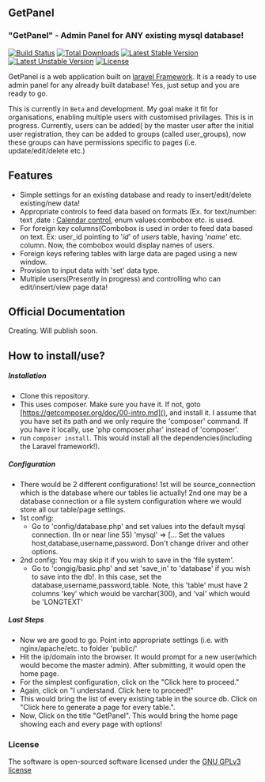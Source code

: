## GetPanel
### "GetPanel" - Admin Panel for ANY existing mysql database!

[![Build Status](https://travis-ci.org/prkeshri/getpanel.svg)](https://travis-ci.org/laravel/framework)
[![Total Downloads](https://poser.pugx.org/prkeshri/getpanel/downloads)](https://packagist.org/packages/prkeshri/getpanel) 
[![Latest Stable Version](https://poser.pugx.org/prkeshri/getpanel/v/stable)](https://packagist.org/packages/prkeshri/getpanel) 
[![Latest Unstable Version](https://poser.pugx.org/prkeshri/getpanel/v/unstable)](https://packagist.org/packages/prkeshri/getpanel) [![License](https://poser.pugx.org/prkeshri/getpanel/license)](https://packagist.org/packages/prkeshri/getpanel)

GetPanel is a web application built on [laravel Framework](http://laravel.com/). It is a ready to use admin panel for any already built database! Yes, just setup and you are ready to go.

This is currently in `Beta` and development. My goal make it fit for organisations, enabling multiple users with customised privilages. This is in progress. Currently, users can be added( by the master user after the initial user registration, they can be added to groups (called user_groups), now these groups can have permissions specific to pages (i.e. update/edit/delete etc.)

## Features
- Simple settings for an existing database and ready to insert/edit/delete existing/new data!
- Appropriate controls to feed data based on formats (Ex. for text/number: text ,date : [Calendar control](https://www.google.co.in/url?sa=t&rct=j&q=&esrc=s&source=web&cd=1&cad=rja&uact=8&ved=0ahUKEwin_tK49v_MAhXHsY8KHcNqCUcQFggbMAA&url=https%3A%2F%2Feonasdan.github.io%2Fbootstrap-datetimepicker%2F&usg=AFQjCNE7i60Qnfge78DBgfH7yO3VTGW2bQ&bvm=bv.123325700,d.c2I), enum values:combobox etc. is used.
- For foreign key columns(Combobox is used in order to feed data based on text. Ex: user_id pointing to '*id*' of *users* table, having '*name*' etc. column. Now, the combobox would display names of users.
- Foreign keys refering tables with large data are paged using a new window.
- Provision to input data with 'set' data type.
-  Multiple users(Presently in progress) and controlling who can edit/insert/view page data!

## Official Documentation

Creating. Will publish soon.
## How to install/use?
##### Installation 
- Clone this repository.
- This uses composer. Make sure you have it. If not, goto [https://getcomposer.org/doc/00-intro.md](), and install it. I assume that you have set its path and we only require the 'composer' command. If you have it locally, use 'php composer.phar' instead of 'composer'.
- run `composer install`. This would install all the dependencies(including the Laravel framework!).
##### Configuration
- There would be 2 different configurations! 1st will be source_connection which is the database where our tables lie actually! 2nd one may be a database connection or a file system configuration where we would store all our table/page settings.
- 1st config:
  - Go to 'config/database.php' and set values into the default mysql connection. (In or near line 55) 'mysql' => [... Set the values host,database,username,password. Don't change driver and other options.
- 2nd config: You may skip it if you  wish to save in the 'file system'.
  - Go to 'congig/basic.php' and set 'save_in' to 'database' if you wish to save into the db!. In this case, set the database,username,password,table. Note, this 'table' must have 2 columns 'key' which would be varchar(300), and 'val' which would be 'LONGTEXT'
##### Last Steps
- Now we are good to go. Point into appropriate settings (i.e. with nginx/apache/etc. to folder 'public/'
- Hit the ip/domain into the browser. It would prompt for a new user(which would become the master admin). After submitting, it would open the home page.
- For the simplest configuration, click on the "Click here to proceed."
- Again, click on "I understand. Click here to proceed!"
- This would bring the list of every existing table in the source db. Click on "Click here to generate a page for every table.".
- Now, Click on the title "GetPanel". This would bring the home page showing each and every page with options!

### License

The software is open-sourced software licensed under the [GNU GPLv3 license](http://www.gnu.org/licenses/gpl-3.0.en.html)
